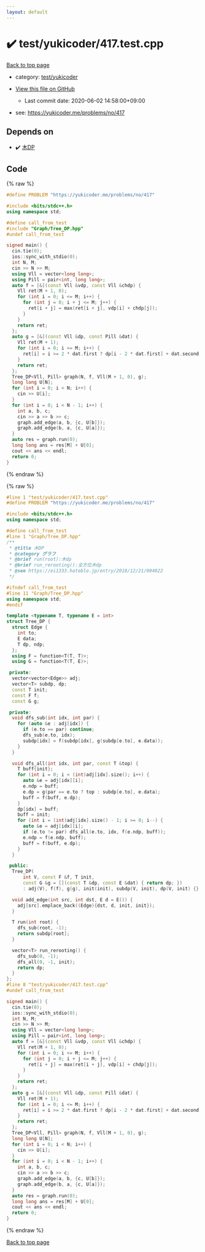 ```yaml
---
layout: default
---
```


<!-- mathjax config similar to math.stackexchange -->
<script type="text/javascript" async
  src="https://cdnjs.cloudflare.com/ajax/libs/mathjax/2.7.5/MathJax.js?config=TeX-MML-AM_CHTML">
</script>
<script type="text/x-mathjax-config">
  MathJax.Hub.Config({
    TeX: { equationNumbers: { autoNumber: "AMS" }},
    tex2jax: {
      inlineMath: [ ['$','$'] ],
      processEscapes: true
    },
    "HTML-CSS": { matchFontHeight: false },
    displayAlign: "left",
    displayIndent: "2em"
  });
</script>

<script type="text/javascript" src="https://cdnjs.cloudflare.com/ajax/libs/jquery/3.4.1/jquery.min.js"></script>
<script src="https://cdn.jsdelivr.net/npm/jquery-balloon-js@1.1.2/jquery.balloon.min.js" integrity="sha256-ZEYs9VrgAeNuPvs15E39OsyOJaIkXEEt10fzxJ20+2I=" crossorigin="anonymous"></script>
<script type="text/javascript" src="../../../assets/js/copy-button.js"></script>
<link rel="stylesheet" href="../../../assets/css/copy-button.css" />


# :heavy_check_mark: test/yukicoder/417.test.cpp

<a href="../../../index.html">Back to top page</a>

* category: <a href="../../../index.html#de60e5ba474ac43bf7562c10f5977e2d">test/yukicoder</a>
* <a href="{{ site.github.repository_url }}/blob/master/test/yukicoder/417.test.cpp">View this file on GitHub</a>
    - Last commit date: 2020-06-02 14:58:00+09:00


* see: <a href="https://yukicoder.me/problems/no/417">https://yukicoder.me/problems/no/417</a>


## Depends on

* :heavy_check_mark: <a href="../../../library/Graph/Tree_DP.hpp.html">木DP</a>


## Code

<a id="unbundled"></a>
{% raw %}
```cpp
#define PROBLEM "https://yukicoder.me/problems/no/417"

#include <bits/stdc++.h>
using namespace std;

#define call_from_test
#include "Graph/Tree_DP.hpp"
#undef call_from_test

signed main() {
  cin.tie(0);
  ios::sync_with_stdio(0);
  int N, M;
  cin >> N >> M;
  using Vll = vector<long long>;
  using Pill = pair<int, long long>;
  auto f = [&](const Vll &vdp, const Vll &chdp) {
    Vll ret(M + 1, 0);
    for (int i = 0; i <= M; i++) {
      for (int j = 0; i + j <= M; j++) {
        ret[i + j] = max(ret[i + j], vdp[i] + chdp[j]);
      }
    }
    return ret;
  };
  auto g = [&](const Vll &dp, const Pill &dat) {
    Vll ret(M + 1);
    for (int i = 0; i <= M; i++) {
      ret[i] = i >= 2 * dat.first ? dp[i - 2 * dat.first] + dat.second : 0;
    }
    return ret;
  };
  Tree_DP<Vll, Pill> graph(N, f, Vll(M + 1, 0), g);
  long long U[N];
  for (int i = 0; i < N; i++) {
    cin >> U[i];
  }
  for (int i = 0; i < N - 1; i++) {
    int a, b, c;
    cin >> a >> b >> c;
    graph.add_edge(a, b, {c, U[b]});
    graph.add_edge(b, a, {c, U[a]});
  }
  auto res = graph.run(0);
  long long ans = res[M] + U[0];
  cout << ans << endl;
  return 0;
}
```
{% endraw %}

<a id="bundled"></a>
{% raw %}
```cpp
#line 1 "test/yukicoder/417.test.cpp"
#define PROBLEM "https://yukicoder.me/problems/no/417"

#include <bits/stdc++.h>
using namespace std;

#define call_from_test
#line 1 "Graph/Tree_DP.hpp"
/**
 * @title 木DP
 * @category グラフ
 * @brief run(root):木dp
 * @brief run_rerooting():全方位木dp
 * @see https://ei1333.hateblo.jp/entry/2018/12/21/004022
 */

#ifndef call_from_test
#line 11 "Graph/Tree_DP.hpp"
using namespace std;
#endif

template <typename T, typename E = int>
struct Tree_DP {
  struct Edge {
    int to;
    E data;
    T dp, ndp;
  };
  using F = function<T(T, T)>;
  using G = function<T(T, E)>;

 private:
  vector<vector<Edge>> adj;
  vector<T> subdp, dp;
  const T init;
  const F f;
  const G g;

 private:
  void dfs_sub(int idx, int par) {
    for (auto &e : adj[idx]) {
      if (e.to == par) continue;
      dfs_sub(e.to, idx);
      subdp[idx] = f(subdp[idx], g(subdp[e.to], e.data));
    }
  }

  void dfs_all(int idx, int par, const T &top) {
    T buff{init};
    for (int i = 0; i < (int)adj[idx].size(); i++) {
      auto &e = adj[idx][i];
      e.ndp = buff;
      e.dp = g(par == e.to ? top : subdp[e.to], e.data);
      buff = f(buff, e.dp);
    }
    dp[idx] = buff;
    buff = init;
    for (int i = (int)adj[idx].size() - 1; i >= 0; i--) {
      auto &e = adj[idx][i];
      if (e.to != par) dfs_all(e.to, idx, f(e.ndp, buff));
      e.ndp = f(e.ndp, buff);
      buff = f(buff, e.dp);
    }
  }

 public:
  Tree_DP(
      int V, const F &f, T init,
      const G &g = [](const T &dp, const E &dat) { return dp; })
      : adj(V), f(f), g(g), init(init), subdp(V, init), dp(V, init) {}

  void add_edge(int src, int dst, E d = E()) {
    adj[src].emplace_back((Edge){dst, d, init, init});
  }

  T run(int root) {
    dfs_sub(root, -1);
    return subdp[root];
  }

  vector<T> run_rerooting() {
    dfs_sub(0, -1);
    dfs_all(0, -1, init);
    return dp;
  }
};
#line 8 "test/yukicoder/417.test.cpp"
#undef call_from_test

signed main() {
  cin.tie(0);
  ios::sync_with_stdio(0);
  int N, M;
  cin >> N >> M;
  using Vll = vector<long long>;
  using Pill = pair<int, long long>;
  auto f = [&](const Vll &vdp, const Vll &chdp) {
    Vll ret(M + 1, 0);
    for (int i = 0; i <= M; i++) {
      for (int j = 0; i + j <= M; j++) {
        ret[i + j] = max(ret[i + j], vdp[i] + chdp[j]);
      }
    }
    return ret;
  };
  auto g = [&](const Vll &dp, const Pill &dat) {
    Vll ret(M + 1);
    for (int i = 0; i <= M; i++) {
      ret[i] = i >= 2 * dat.first ? dp[i - 2 * dat.first] + dat.second : 0;
    }
    return ret;
  };
  Tree_DP<Vll, Pill> graph(N, f, Vll(M + 1, 0), g);
  long long U[N];
  for (int i = 0; i < N; i++) {
    cin >> U[i];
  }
  for (int i = 0; i < N - 1; i++) {
    int a, b, c;
    cin >> a >> b >> c;
    graph.add_edge(a, b, {c, U[b]});
    graph.add_edge(b, a, {c, U[a]});
  }
  auto res = graph.run(0);
  long long ans = res[M] + U[0];
  cout << ans << endl;
  return 0;
}

```
{% endraw %}

<a href="../../../index.html">Back to top page</a>

